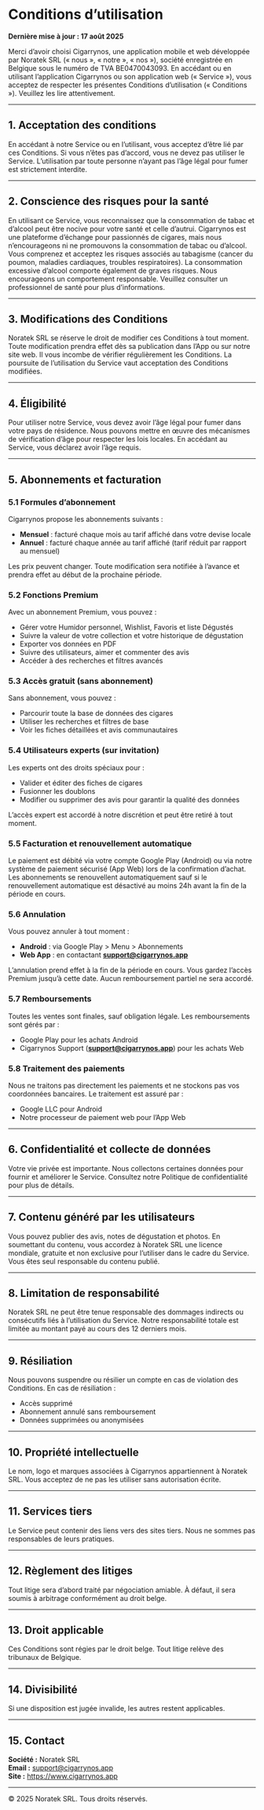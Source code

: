 # Conditions d’utilisation

**Dernière mise à jour : 17 août 2025**

Merci d’avoir choisi Cigarrynos, une application mobile et web développée par Noratek SRL (« nous », « notre », « nos »), société enregistrée en Belgique sous le numéro de TVA BE0470043093. En accédant ou en utilisant l’application Cigarrynos ou son application web (« Service »), vous acceptez de respecter les présentes Conditions d’utilisation (« Conditions »). Veuillez les lire attentivement.

---

## 1. Acceptation des conditions

En accédant à notre Service ou en l’utilisant, vous acceptez d’être lié par ces Conditions. Si vous n’êtes pas d’accord, vous ne devez pas utiliser le Service. L’utilisation par toute personne n’ayant pas l’âge légal pour fumer est strictement interdite.

---

## 2. Conscience des risques pour la santé

En utilisant ce Service, vous reconnaissez que la consommation de tabac et d’alcool peut être nocive pour votre santé et celle d’autrui. Cigarrynos est une plateforme d’échange pour passionnés de cigares, mais nous n’encourageons ni ne promouvons la consommation de tabac ou d’alcool. Vous comprenez et acceptez les risques associés au tabagisme (cancer du poumon, maladies cardiaques, troubles respiratoires). La consommation excessive d’alcool comporte également de graves risques. Nous encourageons un comportement responsable. Veuillez consulter un professionnel de santé pour plus d’informations.

---

## 3. Modifications des Conditions

Noratek SRL se réserve le droit de modifier ces Conditions à tout moment. Toute modification prendra effet dès sa publication dans l’App ou sur notre site web. Il vous incombe de vérifier régulièrement les Conditions. La poursuite de l’utilisation du Service vaut acceptation des Conditions modifiées.

---

## 4. Éligibilité

Pour utiliser notre Service, vous devez avoir l’âge légal pour fumer dans votre pays de résidence. Nous pouvons mettre en œuvre des mécanismes de vérification d’âge pour respecter les lois locales. En accédant au Service, vous déclarez avoir l’âge requis.

---

## 5. Abonnements et facturation

### 5.1 Formules d’abonnement

Cigarrynos propose les abonnements suivants :  
- **Mensuel** : facturé chaque mois au tarif affiché dans votre devise locale  
- **Annuel** : facturé chaque année au tarif affiché (tarif réduit par rapport au mensuel)  

Les prix peuvent changer. Toute modification sera notifiée à l’avance et prendra effet au début de la prochaine période.

### 5.2 Fonctions Premium

Avec un abonnement Premium, vous pouvez :  
- Gérer votre Humidor personnel, Wishlist, Favoris et liste Dégustés  
- Suivre la valeur de votre collection et votre historique de dégustation  
- Exporter vos données en PDF  
- Suivre des utilisateurs, aimer et commenter des avis  
- Accéder à des recherches et filtres avancés  

### 5.3 Accès gratuit (sans abonnement)

Sans abonnement, vous pouvez :  
- Parcourir toute la base de données des cigares  
- Utiliser les recherches et filtres de base  
- Voir les fiches détaillées et avis communautaires  

### 5.4 Utilisateurs experts (sur invitation)

Les experts ont des droits spéciaux pour :  
- Valider et éditer des fiches de cigares  
- Fusionner les doublons  
- Modifier ou supprimer des avis pour garantir la qualité des données  

L’accès expert est accordé à notre discrétion et peut être retiré à tout moment.

### 5.5 Facturation et renouvellement automatique

Le paiement est débité via votre compte Google Play (Android) ou via notre système de paiement sécurisé (App Web) lors de la confirmation d’achat. Les abonnements se renouvellent automatiquement sauf si le renouvellement automatique est désactivé au moins 24h avant la fin de la période en cours.

### 5.6 Annulation

Vous pouvez annuler à tout moment :  
- **Android** : via Google Play > Menu > Abonnements  
- **Web App** : en contactant **support@cigarrynos.app**  

L’annulation prend effet à la fin de la période en cours. Vous gardez l’accès Premium jusqu’à cette date. Aucun remboursement partiel ne sera accordé.

### 5.7 Remboursements

Toutes les ventes sont finales, sauf obligation légale. Les remboursements sont gérés par :  
- Google Play pour les achats Android  
- Cigarrynos Support (**support@cigarrynos.app**) pour les achats Web  

### 5.8 Traitement des paiements

Nous ne traitons pas directement les paiements et ne stockons pas vos coordonnées bancaires. Le traitement est assuré par :  
- Google LLC pour Android  
- Notre processeur de paiement web pour l’App Web  

---

## 6. Confidentialité et collecte de données

Votre vie privée est importante. Nous collectons certaines données pour fournir et améliorer le Service. Consultez notre Politique de confidentialité pour plus de détails.

---

## 7. Contenu généré par les utilisateurs

Vous pouvez publier des avis, notes de dégustation et photos. En soumettant du contenu, vous accordez à Noratek SRL une licence mondiale, gratuite et non exclusive pour l’utiliser dans le cadre du Service. Vous êtes seul responsable du contenu publié.

---

## 8. Limitation de responsabilité

Noratek SRL ne peut être tenue responsable des dommages indirects ou consécutifs liés à l’utilisation du Service. Notre responsabilité totale est limitée au montant payé au cours des 12 derniers mois.

---

## 9. Résiliation

Nous pouvons suspendre ou résilier un compte en cas de violation des Conditions. En cas de résiliation :  
- Accès supprimé  
- Abonnement annulé sans remboursement  
- Données supprimées ou anonymisées  

---

## 10. Propriété intellectuelle

Le nom, logo et marques associées à Cigarrynos appartiennent à Noratek SRL. Vous acceptez de ne pas les utiliser sans autorisation écrite.

---

## 11. Services tiers

Le Service peut contenir des liens vers des sites tiers. Nous ne sommes pas responsables de leurs pratiques.

---

## 12. Règlement des litiges

Tout litige sera d’abord traité par négociation amiable. À défaut, il sera soumis à arbitrage conformément au droit belge.

---

## 13. Droit applicable

Ces Conditions sont régies par le droit belge. Tout litige relève des tribunaux de Belgique.

---

## 14. Divisibilité

Si une disposition est jugée invalide, les autres restent applicables.

---

## 15. Contact

**Société :** Noratek SRL  
**Email :** support@cigarrynos.app  
**Site :** https://www.cigarrynos.app  

---

© 2025 Noratek SRL. Tous droits réservés.

